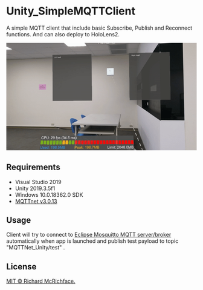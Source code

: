 # Unity_SimpleMQTTClient
A simple MQTT client that include basic Subscribe, Publish and Reconnect functions. And can also deploy to HoloLens2.

![image](https://github.com/bluewolf2735/Hololens2_GetHandJointPositions/blob/master/GetHandJointPositions.gif)

## Requirements

- Visual Studio 2019
- Unity 2019.3.5f1
- Windows 10.0.18362.0 SDK
- [MQTTnet v3.0.13](https://github.com/chkr1011/MQTTnet/releases)


## Usage

Client will try to connect to [Eclipse Mosquitto MQTT server/broker](https://test.mosquitto.org/) automatically when app is launched and publish test payload to topic "MQTTNet_Unity/test" . 

## License

[MIT © Richard McRichface.](../LICENSE)
